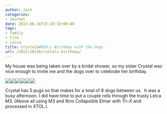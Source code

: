 ```yaml
---
author: Jack
categories:
- Journal
date: 2013-06-16T15:28:32+00:00
tags:
- family
- film
- Leica
title: Crystal&#039;s Birthday with the Dogs
url: /2013/20136crystals-birthday/
---
```


My house was being taken over by a bridal shower, so my sister Crystal was nice enough to invite me and the dogs over to celebrate her birthday.&nbsp;

<div class="image-gallery-wrapper">
  <img src="/img/2013/06/2013-Roll-018_20.jpg" /><img src="/img/2013/06/2013-Roll-018_22.jpg" /><img src="/img/2013/06/2013-Roll-018_25.jpg" /><img src="/img/2013/06/2013-Roll-018_26.jpg" /><img src="/img/2013/06/2013-Roll-018_30.jpg" /><img src="/img/2013/06/2013-Roll-018_09.jpg" />
</div>

Crystal has 5 pugs so that makes for a total of 8 dogs between us.&nbsp; It was a busy afternoon. I did have time to put a couple rolls through the trusty Leica M3. (Above all using M3 and 9cm Collapsible Elmar with Tri-X and processed in XTOL.)